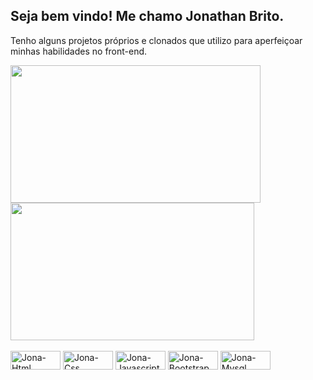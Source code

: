 ## Seja bem vindo! Me chamo Jonathan Brito.
Tenho alguns projetos próprios e clonados que utilizo para aperfeiçoar minhas habilidades no front-end.

<div>
<img height="220" width="400" src="https://github-readme-stats.vercel.app/api?username=jonathanmunhoz&show_icons=true&theme=midnight-purple">
<img height="220" width="390" src="https://github-readme-stats.vercel.app/api/top-langs/?username=jonathanmunhoz&layout=compact&langs_count=16&theme=midnight-purple"
</div>


<div style="display: inline block"><br>
<img align="center" alt="Jona-Html" height="30" width="80" src="https://img.shields.io/badge/HTML5-E34F26?style=for-the-badge&logo=html5&logoColor=white">
<img align="center" alt="Jona-Css" height="30" width="80" src="https://img.shields.io/badge/CSS3-1572B6?style=for-the-badge&logo=css3&logoColor=white">
<img align="center" alt="Jona-Javascript" height="30" width="80" src="https://img.shields.io/badge/JavaScript-F7DF1E?style=for-the-badge&logo=javascript&logoColor=black"> 
<img align="center" alt="Jona-Bootstrap" height="30" width="80" src="https://img.shields.io/badge/Bootstrap-563D7C?style=for-the-badge&logo=bootstrap&logoColor=white">
<img align="center" alt="Jona-Mysql" height="30" width="80" src="https://img.shields.io/badge/MySQL-00000F?style=for-the-badge&logo=mysql&logoColor=white">
</div>

